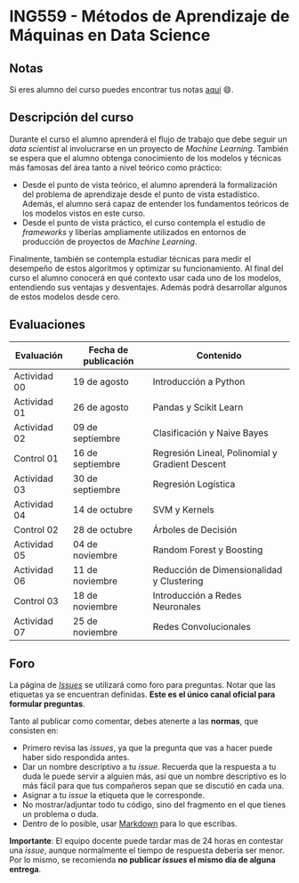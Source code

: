 # ING559 - Métodos de Aprendizaje de Máquinas en Data Science

## Notas

Si eres alumno del curso puedes encontrar tus notas [aquí](https://docs.google.com/spreadsheets/d/1NUkfwFQvWtoB6-i3suTd8MaxqtGHhTekOHkSIsHvocs/edit?usp=sharing) :smile:.

## Descripción del curso

Durante el curso el alumno aprenderá el flujo de trabajo que debe seguir un _data scientist_ al involucrarse en un proyecto de _Machine Learning_. También se espera que el alumno obtenga conocimiento de los modelos y técnicas más famosas del área tanto a nivel teórico como práctico:

- Desde el punto de vista teórico, el alumno aprenderá la formalización del problema de aprendizaje desde el punto de vista estadístico. Además, el alumno será capaz de entender los fundamentos teóricos de los modelos vistos en este curso.
- Desde el punto de vista práctico, el curso contempla el estudio de _frameworks_ y liberías ampliamente utilizados en entornos de producción de proyectos de _Machine Learning_.

Finalmente, también se contempla estudiar técnicas para medir el desempeño de estos algoritmos y optimizar su funcionamiento. Al final del curso el alumno conocerá en qué contexto usar cada uno de los modelos, entendiendo sus ventajas y desventajes. Además podrá desarrollar algunos de estos modelos desde cero.

## Evaluaciones
| Evaluación | Fecha de publicación | Contenido |
|---|---|---|
| Actividad 00 | 19 de agosto | Introducción a Python |
| Actividad 01 | 26 de agosto | Pandas y Scikit Learn |
| Actividad 02 | 09 de septiembre | Clasificación y Naive Bayes |
| Control 01 | 16 de septiembre | Regresión Lineal, Polinomial y Gradient Descent |
| Actividad 03 | 30 de septiembre | Regresión Logística |
| Actividad 04 | 14 de octubre | SVM y Kernels |
| Control 02 | 28 de octubre | Árboles de Decisión |
| Actividad 05 | 04 de noviembre | Random Forest y Boosting |
| Actividad 06 | 11 de noviembre | Reducción de Dimensionalidad y Clustering |
| Control 03 | 18 de noviembre | Introducción a Redes Neuronales |
| Actividad 07 | 25 de noviembre | Redes Convolucionales |

## Foro

La página de [_Issues_](https://github.com/ING559/Syllabus-2020-2/issues) se utilizará como foro para preguntas. Notar que las etiquetas ya se encuentran definidas. **Este es el único canal oficial para formular preguntas**.

Tanto al publicar como comentar, debes atenerte a las **normas**, que consisten en:

- Primero revisa las _issues_, ya que la pregunta que vas a hacer puede haber sido respondida antes.
- Dar un nombre descriptivo a tu _issue_. Recuerda que la respuesta a tu duda le puede servir a alguien más, así que un nombre descriptivo es lo más fácil para que tus compañeros sepan que se discutió en cada una.
- Asignar a tu _issue_ la etiqueta que le corresponde.
- No mostrar/adjuntar todo tu código, sino del fragmento en el que tienes un problema o duda.
- Dentro de lo posible, usar [Markdown](https://docs.github.com/en/free-pro-team@latest/github/writing-on-github/basic-writing-and-formatting-syntax) para lo que escribas.

**Importante**: El equipo docente puede tardar mas de 24 horas en contestar una _issue_, aunque normalmente el tiempo de respuesta debería ser menor. Por lo mismo, se recomienda **no publicar _issues_ el mismo día de alguna entrega**.
